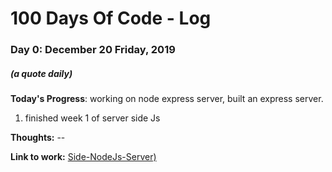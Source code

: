 # 100 Days Of Code - Log

### Day 0: December 20 Friday, 2019
##### (a quote daily)

**Today's Progress**: working on node express server, built an express server.
1. finished week 1 of server side Js

**Thoughts:** --

**Link to work:** [Side-NodeJs-Server)](https://github.com/xoraus/Side-NodeJs-Server)